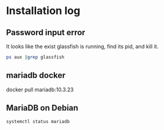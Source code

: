 
# Installation log

## Password input error

It looks like the exist glassfish is running, find its pid, and kill it.

```bash
ps aux |grep glassfish
```

## mariadb docker

docker pull mariadb:10.3.23

## MariaDB on Debian

```bash
systemctl status mariadb
```

